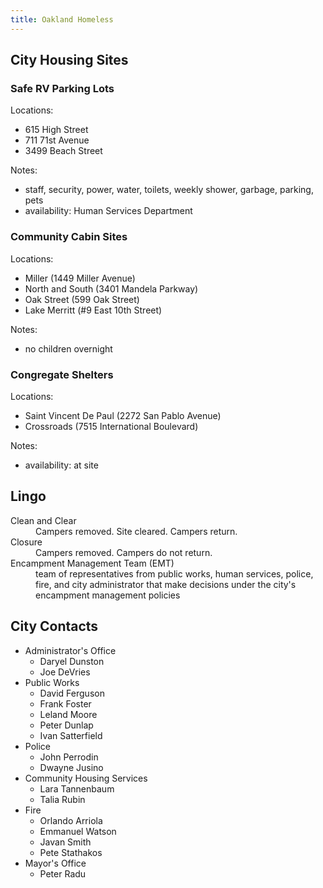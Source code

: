 ```yaml
---
title: Oakland Homeless
---
```


## City Housing Sites

### Safe RV Parking Lots
Locations:
- 615 High Street
- 711 71st Avenue
- 3499 Beach Street

Notes:
- staff, security, power, water, toilets, weekly shower, garbage, parking, pets
- availability: Human Services Department

### Community Cabin Sites
Locations:
- Miller (1449 Miller Avenue)
- North and South (3401 Mandela Parkway)
- Oak Street (599 Oak Street)
- Lake Merritt (#9 East 10th Street)

Notes:
- no children overnight

### Congregate Shelters
Locations:
- Saint Vincent De Paul (2272 San Pablo Avenue)
- Crossroads (7515 International Boulevard)

Notes:
- availability: at site

## Lingo

<dl>
<dt>Clean and Clear</dt><dd>Campers removed. Site cleared. Campers return.</dd>
<dt>Closure</dt><dd>Campers removed. Campers do not return.</dd>
<dt>Encampment Management Team (EMT)</dt><dd>team of representatives from public works, human services, police, fire, and city administrator that make decisions under the city's encampment management policies</dd>
</dt>

## City Contacts
- Administrator's Office
  - Daryel Dunston
  - Joe DeVries
- Public Works
  - David Ferguson
  - Frank Foster
  - Leland Moore
  - Peter Dunlap
  - Ivan Satterfield
- Police
  - John Perrodin
  - Dwayne Jusino
- Community Housing Services
  - Lara Tannenbaum
  - Talia Rubin
- Fire
  - Orlando Arriola
  - Emmanuel Watson
  - Javan Smith
  - Pete Stathakos
- Mayor's Office
  - Peter Radu
